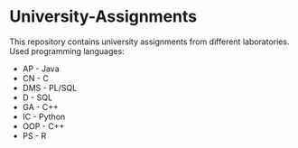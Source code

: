 # University-Assignments
This repository contains university assignments from different laboratories.  
Used programming languages:  
 - AP - Java  
 - CN - C  
 - DMS - PL/SQL  
 - D - SQL  
 - GA - C++  
 - IC - Python  
 - OOP - C++  
 - PS - R
